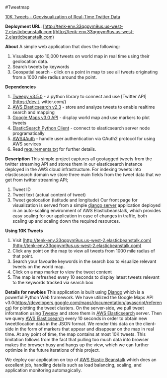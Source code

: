 #Tweetmap

[10K Tweets - Geovisualization of Real-Time Twitter Data](http://tenk-env.33qgpym9us.us-west-2.elasticbeanstalk.com)

**Deployment URL**: [http://tenk-env.33qgpym9us.us-west-2.elasticbeanstalk.com](http://tenk-env.33qgpym9us.us-west-2.elasticbeanstalk.com)

**About**
A simple web application that does the following:
1. Visualizes upto 10,000 tweets on world map in real time using their geolocation data.
2. Search tweets by keywords
3. Geospatial search - click on a point in map to see all tweets originating from a 1000 mile radius around the point.

**Dependencies**
1. [Tweepy v3.5.0](http://www.tweepy.org/) - a python library to connect and use [Twitter API](https://dev.t. witter.com/)
2. [AWS Elasticsearch v2.3](https://aws.amazon.com/elasticsearch-service/) - store and analyze tweets to enable realtime search and mapping
3. [Google Maps v3.0 API](https://developers.google.com/maps/documentation/javascript/reference) - display world map and use markers to plot tweets
4. [ElasticSearch Python Client](https://elasticsearch-py.readthedocs.io) - connect to elasticsearch server node programatically
5. [AWS4Auth](https://pypi.python.org/pypi/requests-aws4auth) - handle user authentication via OAuth2 protocol for using AWS services
6. Read [requirements.txt](requirements.txt) for further details.

**Description**
This simple project captures all geotagged tweets from the twitter streaming API and stores them in our elasticsearch instance deployed in the AWS cloud infrastructure. For indexing tweets into elasticsearch domain we store three main fields from the tweet data that we get from twitter streaming API;
1. Tweet ID
2. Tweet text (actual content of tweet)
3. Tweet geolocation (latitude and longitude)
Our front page for visualization is served from a simple [django server](https://www.djangoproject.com/Django) application deployed in an auto-scaling environment of AWS Elasticbeanstalk, which provides easy scaling for our application in case of changes in traffic, both scaling up and scaling down the required resources.

**Using 10K Tweets**
1. Visit [http://tenk-env.33qgpym9us.us-west-2.elasticbeanstalk.com](http://tenk-env.33qgpym9us.us-west-2.elasticbeanstalk.com)
2. Click any point on the map to view all tweets from 1000 mile radius of that point.
3. Search your favourite keywords in the search box to visualize relevant tweets on the world map.
4. Click on a map marker to view the tweet content
5. The map is refreshed every 10 seconds to display latest tweets relevant to the keywords tracked via search box

**Details for newbies**
This application is built using [Django](https://www.djangoproject.com/Django) which is a powerful Python Web framework. We have utilized the Google Maps API v3.0(https://developers.google.com/maps/documentation/javascript/reference) for plotting the tweet clusters. On the server-side, we pull tweet information using [Tweepy](http://www.tweepy.org/) and store them in [AWS Elasticsearch](https://aws.amazon.com/elasticsearch-service/) server. Then we query [AWS Elasticsearch](https://aws.amazon.com/elasticsearch-service/) every 10 seconds in order to obtain new tweet/location data in the JSON format. We render this data on the client-side in the form of markers that appear and disappear on the map in real time. At any point of time, the map contains at most 10K tweets. This limitation follows from the fact that pulling too much data into browser makes the browser busy and hangs up the view, which we can further optimize in the future iterations of this project.

We deploy our application on top of [AWS Elastic Beanstalk](https://aws.amazon.com/elasticbeanstalk/) which does an excellent job, handling details such as load balancing, scaling, and application monitoring automagically.
